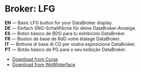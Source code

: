 Broker: LFG
==============

**EN** — Basic LFG button for your DataBroker display.  
**DE** — Einfach SNG-Schaltfläche für deine DataBroker-Anzeige.  
**ES** — Botón básico de BDG para tu exhibición DataBroker.  
**FR** — Bouton de base de RdG votre étalage DataBroker.  
**IT** — Bottone di base di CG per vostra esposizione DataBroker.  
**PT** — Botão básico de PG para o seu exibição DataBroker.

* [Download from Curse](https://mods.curse.com/addons/wow/broker-lfg)
* [Download from WoWInterface](http://www.wowinterface.com/downloads/info16710-BrokerLFG.html)
